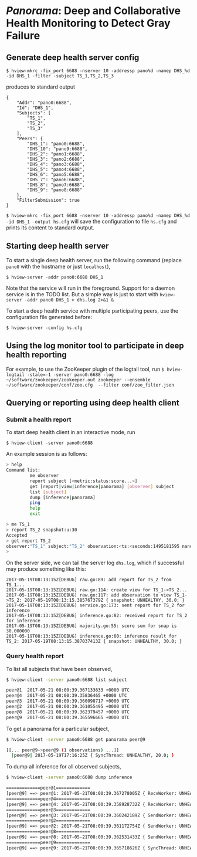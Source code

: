 # *Panorama*: Deep and Collaborative Health Monitoring to Detect Gray Failure

## Generate deep health server config

`$ hview-mkrc -fix_port 6688 -nserver 10 -addressp pano%d -namep DHS_%d -id DHS_1 -filter -subject TS_1,TS_2,TS_3`

produces to standard output

```
{
    "Addr": "pano0:6688",
    "Id": "DHS_1",
    "Subjects": [
        "TS_1",
        "TS_2",
        "TS_3"
    ],
    "Peers": {
        "DHS_1": "pano0:6688",
        "DHS_10": "pano9:6688",
        "DHS_2": "pano1:6688",
        "DHS_3": "pano2:6688",
        "DHS_4": "pano3:6688",
        "DHS_5": "pano4:6688",
        "DHS_6": "pano5:6688",
        "DHS_7": "pano6:6688",
        "DHS_8": "pano7:6688",
        "DHS_9": "pano8:6688"
    },
    "FilterSubmission": true
}
```

`$ hview-mkrc -fix_port 6688 -nserver 10 -addressp pano%d -namep DHS_%d -id DHS_1 -output hs.cfg` will save the
configuration to file `hs.cfg` and prints its content to standard output.

## Starting deep health server

To start a single deep health server, run the following command (replace `pano0` with
the hostname or just `localhost`),

`$ hview-server -addr pano0:6688 DHS_1`

Note that the service will run in the foreground. Support for a daemon service is in the TODO list. 
But a simple way is just to start with `hview-server -addr pano0 DHS_1 > dhs.log 2>&1 &`

To start a deep health service with multiple participating peers, use the configuration
file generated before:

`$ hview-server -config hs.cfg`

## Using the log monitor tool to participate in deep health reporting
For example, to use the ZooKeeper plugin of the logtail tool, run
`$ hview-logtail -stale=-1 -server pano0:6688 -log ~/software/zookeeper/zookeeper.out zookeeper --ensemble ~/software/zookeeper/conf/zoo.cfg  --filter conf/zoo_filter.json`

## Querying or reporting using deep health client

### Submit a health report
To start deep health client in an interactive mode, run

`$ hview-client -server pano0:6688`

An example session is as follows:

```bash
> help
Command list:
         me observer
         report subject [<metric:status:score...>]
         get [report|view|inference|panorama] [observer] subject 
         list [subject]
         dump [inference|panorama]
         ping
         help
         exit

> me TS_1
> report TS_2 snapshot:u:30
Accepted
> get report TS_2
observer:"TS_1" subject:"TS_2" observation:<ts:<seconds:1495181595 nanos:385767379 > metrics:<key:"snapshot" value:<name:"snapshot" value:<status:UNHEALTHY score:30 > > > >
>
```

On the server side, we can tail the server log `dhs.log`, which if successful may
produce something like this:

```
2017-05-19T08:13:15Z[DEBUG] raw.go:89: add report for TS_2 from TS_1...
2017-05-19T08:13:15Z[DEBUG] raw.go:114: create view for TS_1->TS_2...
2017-05-19T08:13:15Z[DEBUG] raw.go:117: add observation to view TS_1->TS_2: 2017-05-19T08:13:15.385767379Z { snapshot: UNHEALTHY, 30.0; }
2017-05-19T08:13:15Z[DEBUG] service.go:173: sent report for TS_2 for inference
2017-05-19T08:13:15Z[DEBUG] inference.go:82: received report for TS_2 for inference
2017-05-19T08:13:15Z[DEBUG] majority.go:55: score sum for snap is 30.000000
2017-05-19T08:13:15Z[DEBUG] inference.go:60: inference result for TS_2: 2017-05-19T08:13:15.387037413Z { snapshot: UNHEALTHY, 30.0; }
```

### Query health report

To list all subjects that have been observed,

```bash
$ hview-client -server pano0:6688 list subject

peer@1  2017-05-21 08:00:39.367133633 +0000 UTC
peer@4  2017-05-21 08:00:39.35836465 +0000 UTC
peer@3  2017-05-21 08:00:39.360098717 +0000 UTC
peer@2  2017-05-21 08:00:39.361055495 +0000 UTC
peer@8  2017-05-21 08:00:39.362379457 +0000 UTC
peer@9  2017-05-21 08:00:39.365596665 +0000 UTC
```

To get a panorama for a particular subject,

```bash
$ hview-client -server pano0:6688 get panorama peer@9

[[... peer@9->peer@9 (1 observations) ...]]
  |peer@9| 2017-05-19T17:16:25Z { SyncThread: UNHEALTHY, 20.0; }
```

To dump all inference for all observed subjects,

```bash
$ hview-client -server pano0:6688 dump inference

=============peer@1=============
[peer@9] ==> peer@1: 2017-05-21T08:00:39.367278005Z { RecvWorker: UNHEALTHY, 20.0; }
=============peer@4=============
[peer@9] ==> peer@4: 2017-05-21T08:00:39.358928732Z { RecvWorker: UNHEALTHY, 20.0; }
=============peer@3=============
[peer@9] ==> peer@3: 2017-05-21T08:00:39.360242189Z { SendWorker: UNHEALTHY, 20.0; }
=============peer@2=============
[peer@9] ==> peer@2: 2017-05-21T08:00:39.361172754Z { SendWorker: UNHEALTHY, 20.0; }
=============peer@8=============
[peer@9] ==> peer@8: 2017-05-21T08:00:39.362531433Z { SendWorker: UNHEALTHY, 20.0; }
=============peer@9=============
[peer@9] ==> peer@9: 2017-05-21T08:00:39.365718626Z { SyncThread: UNHEALTHY, 20.0; }
```

